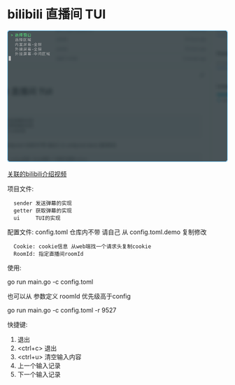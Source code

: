 # bilibili 直播间 TUI

![show](show.gif)

[关联的bilibili介绍视频](https://www.bilibili.com/video/bv1gG411G7XG)

项目文件:

```plaintext
  sender 发送弹幕的实现
  getter 获取弹幕的实现
  ui     TUI的实现
```

配置文件: config.toml 仓库内不带 请自己 从 config.toml.demo 复制修改

```plaintext
  Cookie: cookie信息 从web端找一个请求头复制cookie
  RoomId: 指定直播间roomId
```

使用:

go run main.go -c config.toml

也可以从 参数定义 roomId 优先级高于config

go run main.go -c config.toml -r 9527

快捷键:

1. <esc> 退出
2. <ctrl+c> 退出
3. <ctrl+u> 清空输入内容
4. <up> 上一个输入记录
4. <down> 下一个输入记录

